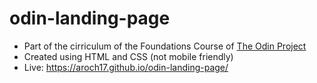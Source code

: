 # odin-landing-page
- Part of the cirriculum of the Foundations Course of [The Odin Project](https://www.theodinproject.com/about)
- Created using HTML and CSS (not mobile friendly)
- Live: https://aroch17.github.io/odin-landing-page/